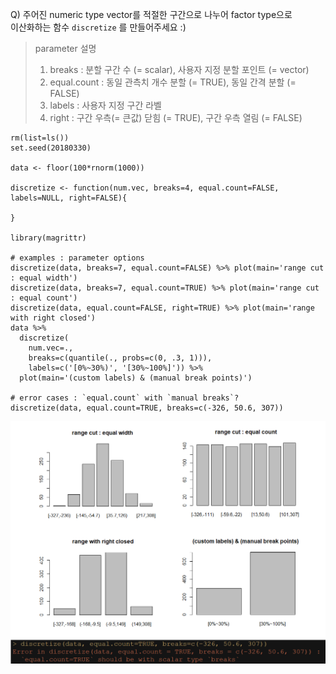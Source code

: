 Q) 
주어진 numeric type vector를 적절한 구간으로 나누어 factor type으로  
이산화하는 함수 `discretize` 를 만들어주세요 :)  

> parameter 설명  
> 1. breaks : 분할 구간 수 (= scalar), 사용자 지정 분할 포인트 (= vector)  
> 2. equal.count : 동일 관측치 개수 분할 (= TRUE), 동일 간격 분할 (= FALSE)  
> 3. labels : 사용자 지정 구간 라벨  
> 4. right : 구간 우측(= 큰값) 닫힘 (= TRUE), 구간 우측 열림 (= FALSE)  

```{r, message=FALSE, warning=FALSE, include=FALSE}
rm(list=ls())
set.seed(20180330)

data <- floor(100*rnorm(1000))

discretize <- function(num.vec, breaks=4, equal.count=FALSE, labels=NULL, right=FALSE){

}

library(magrittr)

# examples : parameter options
discretize(data, breaks=7, equal.count=FALSE) %>% plot(main='range cut : equal width')
discretize(data, breaks=7, equal.count=TRUE) %>% plot(main='range cut : equal count')
discretize(data, equal.count=FALSE, right=TRUE) %>% plot(main='range with right closed')
data %>%
  discretize(
    num.vec=.,
    breaks=c(quantile(., probs=c(0, .3, 1))), 
    labels=c('[0%~30%)', '[30%~100%]')) %>% 
  plot(main='(custom labels) & (manual break points)')

# error cases : `equal.count` with `manual breaks`?
discretize(data, equal.count=TRUE, breaks=c(-326, 50.6, 307))
```

![target!](discretize_result.PNG)

